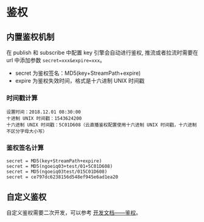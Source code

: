 # 鉴权

## 内置鉴权机制

在 publish 和 subscribe 中配置 key 引擎会自动进行鉴权,
推流或者拉流时需要在 url 中添加参数 `secret=xxx&expire=xxx`。

- secret 为鉴权签名：MD5(key+StreamPath+expire)
- expire 为鉴权失效时间，格式是十六进制 UNIX 时间戳

### 时间戳计算

```
设置时间：2018.12.01 08:30:00
十进制 UNIX 时间戳：1543624200
十六进制 UNIX 时间戳：5C01D608（云直播鉴权配置使用十六进制 UNIX 时间戳，十六进制不区分字母大小写）
```

### 鉴权签名计算

```
secret = MD5(key+StreamPath+expire)
secret = MD5(ngoeiq03+test/01+5C01D608)
secret = MD5(ngoeiq03test/015C01D608)
secret = ce797dc6238156d548ef945e6ad1ea20
```

## 自定义鉴权

自定义鉴权需要二次开发，可以参考 [开发文档——鉴权](https://monibuca.com/docs/devel/authentication.html)。
